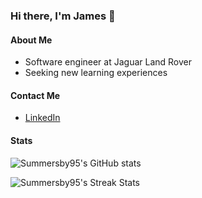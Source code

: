 ### Hi there, I'm James 👋

#### About Me

* Software engineer at Jaguar Land Rover
* Seeking new learning experiences

#### Contact Me

* [LinkedIn](https://www.linkedin.com/in/james-summersby-85165150/)

#### Stats

![Summersby95's GitHub stats](https://github-readme-stats.vercel.app/api?username=Summersby95&count_private=true&theme=radical)

![Summersby95's Streak Stats](https://github-readme-streak-stats.herokuapp.com/?user=Summersby95&theme=dark)
